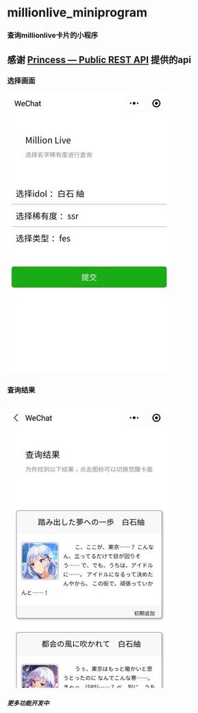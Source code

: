 # millionlive_miniprogram
### 查询millionlive卡片的小程序
## 感谢 [Princess — Public REST API](https://api.matsurihi.me/docs/) 提供的api
### 选择画面
![选择画面](./screenshots/选择画面.jpg "查询")
### 查询结果
![查询结果](./screenshots/查询结果.jpg "结果")
-------------
##### 更多功能开发中
